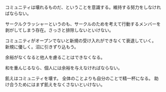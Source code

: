 コミュニティは壊れるものだ、ということを意識する。維持する努力をしなければならない。

サークルクラッシャーというのも、サークルのためを考えて行動するメンバーを剥がしてしまう存在。さっさと排除しないといけない。

コミュニティがオープンでないと新規の受け入れができなくて衰退していく。
新規に優しく。沼に引きずり込もう。

余裕がなくなると他人を慮ることはできなくなる。

和を重んじるなら、個人には余裕を与えなければならない。

飢えはコミュニティを壊す。
全体のことよりも自分のことで精一杯になる。
助け合うためにはまず飢えをなくさないといけない。
